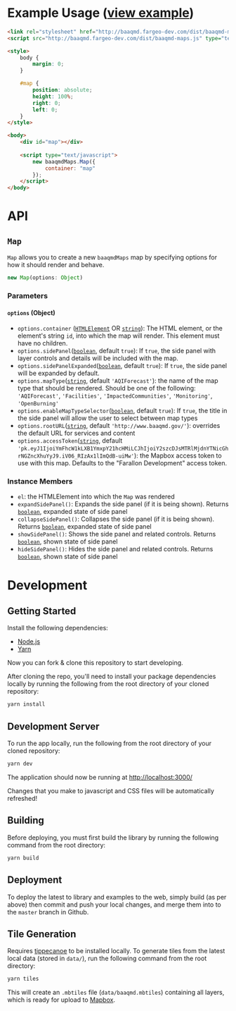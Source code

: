 # Example Usage ([view example](http://baaqmd.fargeo-dev.com/))

```html
<link rel="stylesheet" href="http://baaqmd.fargeo-dev.com/dist/baaqmd-maps.css">
<script src="http://baaqmd.fargeo-dev.com/dist/baaqmd-maps.js" type="text/javascript"></script>

<style>
    body {
        margin: 0;
    }

    #map {
        position: absolute;
        height: 100%;
        right: 0;
        left: 0;
    }
</style>

<body>
    <div id="map"></div>
    
    <script type="text/javascript">
        new baaqmdMaps.Map({
            container: "map"
        });
    </script>
</body>
```

# API

## `Map`

`Map` allows you to create a new `baaqmdMaps` map by specifying options for how it should render and behave.

```js
new Map(options: Object)
```

### Parameters

#### `options` (Object)

-   `options.container` ([`HTMLElement`](https://developer.mozilla.org/docs/Web/HTML/Element) OR [`string`](https://developer.mozilla.org/docs/Web/JavaScript/Reference/Global_Objects/String)): The HTML element, or the element's string `id`, into which the map will render. This element must have no children.
-   `options.sidePanel`([`boolean`](https://developer.mozilla.org/docs/Web/JavaScript/Reference/Global_Objects/Boolean), default `true`): If `true`, the side panel with layer controls and details will be included with the map.
-   `options.sidePanelExpanded`([`boolean`](https://developer.mozilla.org/docs/Web/JavaScript/Reference/Global_Objects/Boolean), default `true`): If `true`, the side panel will be expanded by default.
-   `options.mapType`([`string`](https://developer.mozilla.org/docs/Web/JavaScript/Reference/Global_Objects/String), default `'AQIForecast'`): the name of the map type that should be rendered.  Should be one of the following: `'AQIForecast'`, `'Facilities'`, `'ImpactedCommunities'`, `'Monitoring'`, `'OpenBurning'`
-   `options.enableMapTypeSelector`([`boolean`](https://developer.mozilla.org/docs/Web/JavaScript/Reference/Global_Objects/Boolean), default `true`): If `true`, the title in the side panel will allow the user to select between map types
-   `options.rootURL`([`string`](https://developer.mozilla.org/docs/Web/JavaScript/Reference/Global_Objects/String), default `'http://www.baaqmd.gov/'`): overrides the default URL for services and content
-   `options.accessToken`([`string`](https://developer.mozilla.org/docs/Web/JavaScript/Reference/Global_Objects/String), default `'pk.eyJ1IjoiYmFhcW1kLXB1YmxpY21hcHMiLCJhIjoiY2szcDJsMTRlMjdnYTNicGhrNGZncXhuYyJ9.iV06_RIzAx1lImQdB-uiMw'`): the Mapbox access token to use with this map. Defaults to the "Farallon Development" access token.

### Instance Members

-   `el`: the HTMLElement into which the `Map` was rendered
-   `expandSidePanel()`: Expands the side panel (if it is being shown). Returns [`boolean`](https://developer.mozilla.org/docs/Web/JavaScript/Reference/Global_Objects/Boolean), expanded state of side panel
-   `collapseSidePanel()`: Collapses the side panel (if it is being shown). Returns [`boolean`](https://developer.mozilla.org/docs/Web/JavaScript/Reference/Global_Objects/Boolean), expanded state of side panel
-   `showSidePanel()`:  Shows the side panel and related controls. Returns [`boolean`](https://developer.mozilla.org/docs/Web/JavaScript/Reference/Global_Objects/Boolean), shown state of side panel
-   `hideSidePanel()`: Hides the side panel and related controls. Returns [`boolean`](https://developer.mozilla.org/docs/Web/JavaScript/Reference/Global_Objects/Boolean), shown state of side panel

# Development

## Getting Started

Install the following dependencies:

-   [Node.js](https://nodejs.org/)
-   [Yarn](https://yarnpkg.com/en/docs/install)

Now you can fork & clone this repository to start developing.

After cloning the repo, you'll need to install your package dependencies locally by running the following from the root directory of your cloned repository:

```sh
yarn install
```

## Development Server

To run the app locally, run the following from the root directory of your cloned repository:

```sh
yarn dev
```

The application should now be running at <http://localhost:3000/>

Changes that you make to javascript and CSS files will be automatically refreshed!

## Building

Before deploying, you must first build the library by running the following command from the root directory: 

```sh
yarn build
```

## Deployment

To deploy the latest to library and examples to the web, simply build (as per above) then commit and push your local changes, and merge them into to the `master` branch in Github.

## Tile Generation

Requires [tippecanoe](https://github.com/mapbox/tippecanoe) to be installed locally.  To generate tiles from the latest local data (stored in `data/`), run the following command from the root directory: 

```sh
yarn tiles
```

This will create an `.mbtiles` file (`data/baaqmd.mbtiles`) containing all layers, which is ready for upload to [Mapbox](https://studio.mapbox.com/tilesets/).
